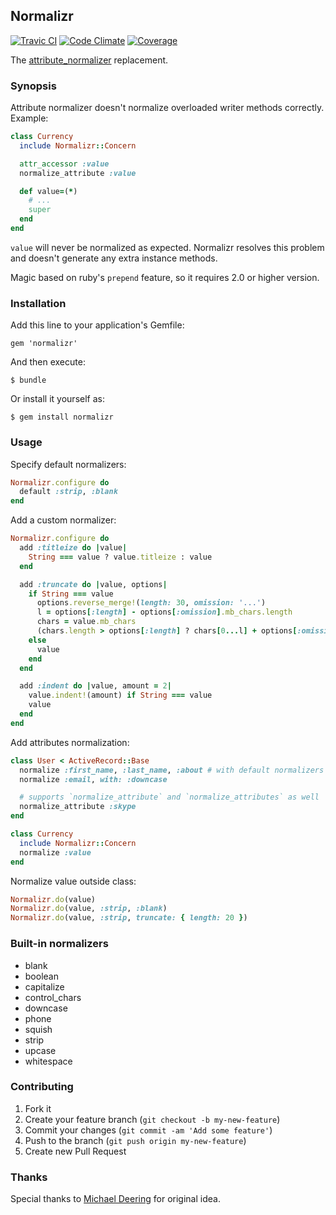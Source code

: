 ## Normalizr

[![Travic CI](http://img.shields.io/travis/dimko/normalizr.svg)](https://travis-ci.org/dimko/normalizr) [![Code Climate](http://img.shields.io/codeclimate/github/dimko/normalizr.svg)](https://codeclimate.com/github/dimko/normalizr) [![Coverage](http://img.shields.io/codeclimate/coverage/github/dimko/normalizr.svg)](https://codeclimate.com/github/dimko/normalizr)

The [attribute_normalizer](https://github.com/mdeering/attribute_normalizer) replacement.

### Synopsis

Attribute normalizer doesn't normalize overloaded writer methods correctly. Example:

```ruby
class Currency
  include Normalizr::Concern

  attr_accessor :value
  normalize_attribute :value

  def value=(*)
    # ...
    super
  end
end
```

`value` will never be normalized as expected. Normalizr resolves this problem and doesn't generate any extra instance methods.

Magic based on ruby's `prepend` feature, so it requires 2.0 or higher version.

### Installation

Add this line to your application's Gemfile:

    gem 'normalizr'

And then execute:

    $ bundle

Or install it yourself as:

    $ gem install normalizr

### Usage

Specify default normalizers:

```ruby
Normalizr.configure do
  default :strip, :blank
end
```

Add a custom normalizer:

```ruby
Normalizr.configure do
  add :titleize do |value|
    String === value ? value.titleize : value
  end

  add :truncate do |value, options|
    if String === value
      options.reverse_merge!(length: 30, omission: '...')
      l = options[:length] - options[:omission].mb_chars.length
      chars = value.mb_chars
      (chars.length > options[:length] ? chars[0...l] + options[:omission] : value).to_s
    else
      value
    end
  end

  add :indent do |value, amount = 2|
    value.indent!(amount) if String === value
    value
  end
end
```

Add attributes normalization:

```ruby
class User < ActiveRecord::Base
  normalize :first_name, :last_name, :about # with default normalizers
  normalize :email, with: :downcase

  # supports `normalize_attribute` and `normalize_attributes` as well
  normalize_attribute :skype
end

class Currency
  include Normalizr::Concern
  normalize :value
end
```

Normalize value outside class:

```ruby
Normalizr.do(value)
Normalizr.do(value, :strip, :blank)
Normalizr.do(value, :strip, truncate: { length: 20 })
```

### Built-in normalizers

- blank
- boolean
- capitalize
- control_chars
- downcase
- phone
- squish
- strip
- upcase
- whitespace

### Contributing

1. Fork it
2. Create your feature branch (`git checkout -b my-new-feature`)
3. Commit your changes (`git commit -am 'Add some feature'`)
4. Push to the branch (`git push origin my-new-feature`)
5. Create new Pull Request

### Thanks

Special thanks to [Michael Deering](https://github.com/mdeering) for original idea.
